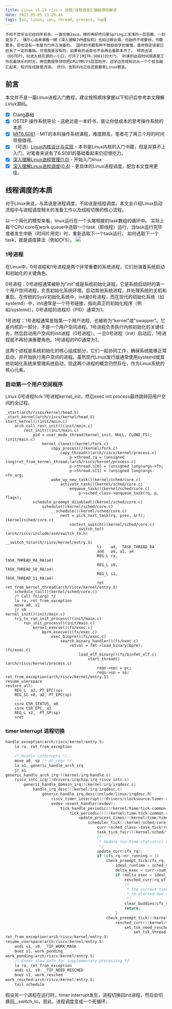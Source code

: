 ```yaml
---
title: Linux v5.19 risc-v 进程/线程调度汇编级源码解读
date: 2023-05-05 23:29:44
tags: [os, linux, cpu, thread, process, lwp]
---
```

`
不知不觉毕业已经四年有余。一直在做Java，做的再好终归是Spring上浅浅的一层苔藓，一刮就没了。
偶尔心血来潮看一眼《深入理解JVM虚拟机》也如过眼云烟，也始终不得要领，书籍繁多，却也没有一本是为门外汉准备的。
国内的书籍有种不鼓励自学的傲慢，喜欢假定读者已经有了一定的基础，可惜我是没有的，如果有的话我也不会再去看那本书了。
转而去读《OSTEP》，似进入桃花源的一小口，打开了[MIT6.S081]的大门。
听课的这段时间简直是工作后最快乐的时光，两位教授带领你把CPU/MM/FS层层剖开，边学边觉得知识从一个个孤岛融汇起来，知识在经脉里流淌。
终归，告别XV6之后还是要来Linux朝圣。
`

## 前言
本文并不是一篇Linux进程入门教程，建议按照顺序掌握以下知识后参考本文理解Linux源码。
- [x] Clang基础
- [x] OSTEP 操作系统导论 - 这绝对是一本好书，能让你低成本的思考操作系统的本质
- [x] [MIT6.S081](https://pdos.csail.mit.edu/6.S081/2022/tools.html) - MIT的本科操作系统课程，难度颇高，笔者花了两三个月的时间但很值得。
- [x] （可选）[Linux内核设计与实现](https://book.douban.com/subject/6097773/) - 本书是Linux内核的入门书籍，但是并算不上入门，对笔者来说有了6.S081的基础看起来仍旧很吃力。
- [x] [深入理解Linux进程管理(1.0)](https://blog.csdn.net/orangeboyye/article/details/125793172) - 开始入门linux
- [x] [深入理解Linux进程调度(0.4)](https://blog.csdn.net/orangeboyye/article/details/126109076) - 更具体的Linux进程调度，配合本文食用更佳。

## 线程调度的本质

对于Linux来说，与其说是进程调度，不如说是线程调度。本文会介绍Linux启动流程中与进程调度相关的准备工作以及线程切换的核心流程。

以一个简化的模型来看，linux运行在一个头尾相接的task数组的循环中。
实际上每个CPU core在work queue中选取一个task（即线程）运行，当task运行完毕或者发生中断（时间片用完）时，重新选取下一个task运行。
如何选取下一个task，就是调度算法（例如CFS）。
![](core.jpeg)

### 1号进程
在Linux中，0号进程和1号进程是两个非常重要的系统进程，它们扮演着系统启动和初始化的关键角色。

0号进程：0号进程通常被称为"init"或是系统初始化进程。它是系统启动时的第一个用户空间进程，负责初始化系统环境、启动其他系统进程，并处理系统的关机和重启。在传统的SysV初始化系统中，init是0号进程，而在现代的初始化系统（如systemd）中，init通常是一个符号链接，指向真正的初始化程序（例如/systemd）。0号进程的进程ID（PID）通常为1。  

1号进程：1号进程通常是指第一个用户进程，也被称为"kernel"或"swapper"。它是内核的一部分，不是一个用户空间进程。1号进程负责执行内核初始化的关键任务，然后启动用户空间的init进程（0号进程）。一旦0号进程（init）启动后，1号进程就不再扮演重要角色。1号进程的PID通常为1。   

这两个进程是系统初始化的核心组成部分，它们一起协同工作，确保系统能够正常启动，并开始执行用户空间的进程。虽然现代Linux发行版通常使用systemd或其他初始化系统来管理系统启动，但这两个进程的概念仍然存在，作为Linux系统的核心元素。

### 启动第一个用户空间程序
Linux 0号进程fork 1号进程kernel_init，然后exec init process最终跳转回用户空间的全过程。

```
_start(arch/riscv/kernel/head.S)
_start_kernel(arch/riscv/kernel/head.S)
start_kernel()(init/main.c)        
    arch_call_rest_init()(init/main.c)
        rest_init()(init/main.c)
            pid = user_mode_thread(kernel_init, NULL, CLONE_FS);(init/main.c)
                kernel_clone()(kernel/fork.c)
                    copy_process()(kernel/fork.c)
                        copy_thread()(arch/riscv/kernel/process.c)
                            p->thread.ra = (unsigned long)ret_from_kernel_thread;(arch/riscv/kernel/process.c)
                            p->thread.s[0] = (unsigned long)args->fn;
                            p->thread.s[1] = (unsigned long)args->fn_arg;
                    wake_up_new_task()(kernel/sched/core.c)
                        activate_task()(kernel/sched/core.c)
                            enqueue_task()(kernel/sched/core.c)
                                p->sched_class->enqueue_task(rq, p, flags);
            schedule_preempt_disabled()(kernel/sched/core.c)
                schedule()(kernel/sched/core.c)
                    __schedule()(kernel/sched/core.c)
                        next = pick_next_task(rq, prev, &rf);(kernel/sched/core.c)
                            context_switch()(kernel/sched/core.c)
                                switch_to()(arch/riscv/include/asm/switch_to.h)
                                    __switch_to(arch/riscv/kernel/entry.S)
                                        li    a4,  TASK_THREAD_RA
                                        add   a4, a1, a4
                                        REG_L ra,  TASK_THREAD_RA_RA(a4)
                                        REG_L s0,  TASK_THREAD_S0_RA(a4)
                                        REG_L s1,  TASK_THREAD_S1_RA(a4)
                                        ret
ret_from_kernel_thread(arch/riscv/kernel/entry.S)
    schedule_tail()(kernel/sched/core.c)
    /* Call fn(arg) */
    la ra, ret_from_exception
    move a0, s1
    jr s0
kernel_init()(init/main.c)
    try_to_run_init_process()(init/main.c)
        run_init_process()(init/main.c)
            kernel_execve()(fs/exec.c)
                bprm_execve()(fs/exec.c)
                    exec_binprm()(fs/exec.c)
                        search_binary_handler()(fs/exec.c)
                            retval = fmt->load_binary(bprm);(fs/exec.c)
                                load_elf_binary()(fs/binfmt_elf.c)
                                    start_thread()(arch/riscv/kernel/process.c)
                                        regs->epc = pc;
                                        regs->sp = sp;
ret_from_exception(arch/riscv/kernel/entry.S)    
resume_userspace
restore_all:
	REG_L  a2, PT_EPC(sp)
	REG_SC x0, a2, PT_EPC(sp)
    ...
	csrw CSR_STATUS, a0
	csrw CSR_EPC, a2
    REG_L x2,  PT_SP(sp)
    sret
```

### timer interrupt 进程切换

```c
handle_exception(arch/riscv/kernel/entry.S)
	la ra, ret_from_exception

	/* Handle interrupts */
	move a0, sp /* pt_regs */
	la a1, generic_handle_arch_irq
	jr a1
generic_handle_arch_irq()(kernel/irq/handle.c)
    riscv_intc_irq()(drivers/irqchip/irq-riscv-intc.c)
        generic_handle_domain_irq()(kernel/irq/irqdesc.c)
            handle_irq_desc()(kernel/irq/irqdesc.c)
                generic_handle_irq_desc(include/linux/irqdesc.h)
                    riscv_timer_interrupt()(drivers/clocksource/timer-riscv.c)
                    evdev->event_handler(evdev);
                        tick_handle_periodic()(kernel/time/tick-common.c)
                            tick_periodic()()(kernel/time/tick-common.c)
                                update_process_times()(kernel/time/timer.c)
                                    scheduler_tick()(kernel/sched/core.c)
                                        curr->sched_class->task_tick(rq, curr, 0);
                                        task_tick_fair()(kernel/sched/fair.c)
                                        /*
                                         * Update run-time statistics of the 'current'.
                                         */
                                        update_curr(cfs_rq);
                                        if (cfs_rq->nr_running > 1)
                                            check_preempt_tick(cfs_rq, curr);
                                            	ideal_runtime = sched_slice(cfs_rq, curr);
                                                delta_exec = curr->sum_exec_runtime - curr->prev_sum_exec_runtime;
                                                if (delta_exec > ideal_runtime) {
                                                    resched_curr(rq_of(cfs_rq));
                                                    /*
                                                     * The current task ran long enough, ensure it doesn't get
                                                     * re-elected due to buddy favours.
                                                     */
                                                    clear_buddies(cfs_rq, curr);
                                                    return;
                                                }
                                            check_preempt_tick()(kernel/sched/fair.c)
                                                resched_curr()(kernel/sched/core.c)
                                                    set_tsk_need_resched()(kernel/sched/core.c)
                                                        set_tsk_thread_flag(tsk,TIF_NEED_RESCHED);
ret_from_exception(arch/riscv/kernel/entry.S)
resume_userspace(arch/riscv/kernel/entry.S)
    andi s1, s0, _TIF_WORK_MASK
    bnez s1, work_pending
work_pending(arch/riscv/kernel/entry.S)   
	/* Enter slow path for supplementary processing */
	la ra, ret_from_exception
	andi s1, s0, _TIF_NEED_RESCHED
	bnez s1, work_resched 
work_resched(arch/riscv/kernel/entry.S)   
	tail schedule
```

假设另一个进程在运行时，timer interrupt发生，进程切换回init进程，然后会切换回__switch_to，至此，进程调度变成一个死循环。
